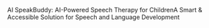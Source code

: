 AI SpeakBuddy: AI-Powered Speech Therapy for ChildrenA Smart & Accessible Solution for Speech and Language Development
